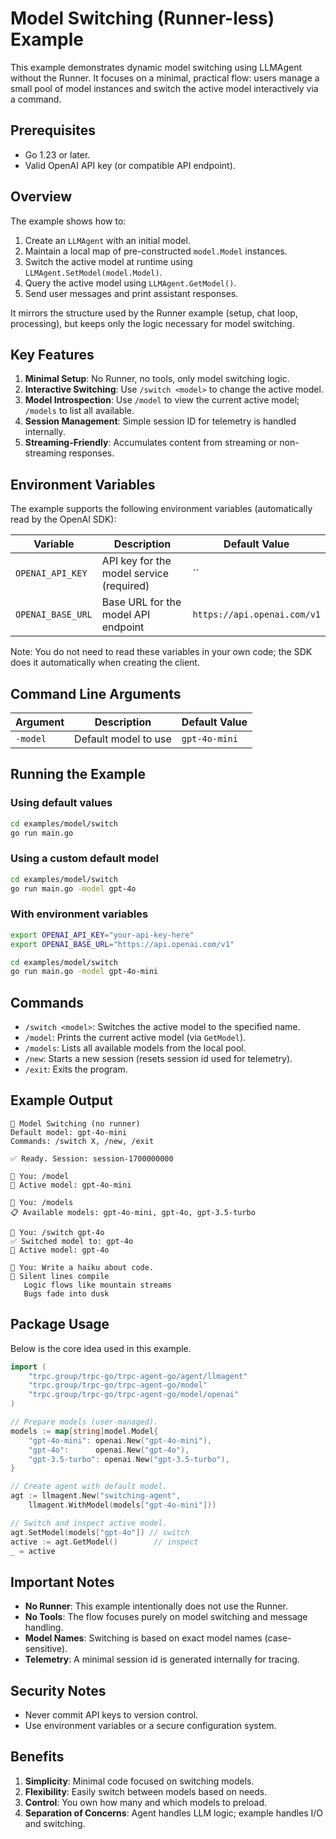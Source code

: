 # Model Switching (Runner-less) Example

This example demonstrates dynamic model switching using LLMAgent without the Runner. It focuses on a minimal, practical flow: users manage a small pool of model instances and switch the active model interactively via a command.

## Prerequisites

- Go 1.23 or later.
- Valid OpenAI API key (or compatible API endpoint).

## Overview

The example shows how to:

1. Create an `LLMAgent` with an initial model.
2. Maintain a local map of pre-constructed `model.Model` instances.
3. Switch the active model at runtime using `LLMAgent.SetModel(model.Model)`.
4. Query the active model using `LLMAgent.GetModel()`.
5. Send user messages and print assistant responses.

It mirrors the structure used by the Runner example (setup, chat loop, processing), but keeps only the logic necessary for model switching.

## Key Features

1. **Minimal Setup**: No Runner, no tools, only model switching logic.
2. **Interactive Switching**: Use `/switch <model>` to change the active model.
3. **Model Introspection**: Use `/model` to view the current active model; `/models` to list all available.
4. **Session Management**: Simple session ID for telemetry is handled internally.
5. **Streaming-Friendly**: Accumulates content from streaming or non-streaming responses.

## Environment Variables

The example supports the following environment variables (automatically read by the OpenAI SDK):

| Variable          | Description                              | Default Value               |
| ----------------- | ---------------------------------------- | --------------------------- |
| `OPENAI_API_KEY`  | API key for the model service (required) | ``                          |
| `OPENAI_BASE_URL` | Base URL for the model API endpoint      | `https://api.openai.com/v1` |

Note: You do not need to read these variables in your own code; the SDK does it automatically when creating the client.

## Command Line Arguments

| Argument | Description          | Default Value |
| -------- | -------------------- | ------------- |
| `-model` | Default model to use | `gpt-4o-mini` |

## Running the Example

### Using default values

```bash
cd examples/model/switch
go run main.go
```

### Using a custom default model

```bash
cd examples/model/switch
go run main.go -model gpt-4o
```

### With environment variables

```bash
export OPENAI_API_KEY="your-api-key-here"
export OPENAI_BASE_URL="https://api.openai.com/v1"

cd examples/model/switch
go run main.go -model gpt-4o-mini
```

## Commands

- `/switch <model>`: Switches the active model to the specified name.
- `/model`: Prints the current active model (via `GetModel`).
- `/models`: Lists all available models from the local pool.
- `/new`: Starts a new session (resets session id used for telemetry).
- `/exit`: Exits the program.

## Example Output

```text
🚀 Model Switching (no runner)
Default model: gpt-4o-mini
Commands: /switch X, /new, /exit

✅ Ready. Session: session-1700000000

👤 You: /model
🎯 Active model: gpt-4o-mini

👤 You: /models
📋 Available models: gpt-4o-mini, gpt-4o, gpt-3.5-turbo

👤 You: /switch gpt-4o
✅ Switched model to: gpt-4o
🎯 Active model: gpt-4o

👤 You: Write a haiku about code.
🤖 Silent lines compile
   Logic flows like mountain streams
   Bugs fade into dusk
```

## Package Usage

Below is the core idea used in this example.

```go
import (
    "trpc.group/trpc-go/trpc-agent-go/agent/llmagent"
    "trpc.group/trpc-go/trpc-agent-go/model"
    "trpc.group/trpc-go/trpc-agent-go/model/openai"
)

// Prepare models (user-managed).
models := map[string]model.Model{
    "gpt-4o-mini": openai.New("gpt-4o-mini"),
    "gpt-4o":      openai.New("gpt-4o"),
    "gpt-3.5-turbo": openai.New("gpt-3.5-turbo"),
}

// Create agent with default model.
agt := llmagent.New("switching-agent",
    llmagent.WithModel(models["gpt-4o-mini"]))

// Switch and inspect active model.
agt.SetModel(models["gpt-4o"]) // switch
active := agt.GetModel()        // inspect
_ = active
```

## Important Notes

- **No Runner**: This example intentionally does not use the Runner.
- **No Tools**: The flow focuses purely on model switching and message handling.
- **Model Names**: Switching is based on exact model names (case-sensitive).
- **Telemetry**: A minimal session id is generated internally for tracing.

## Security Notes

- Never commit API keys to version control.
- Use environment variables or a secure configuration system.

## Benefits

1. **Simplicity**: Minimal code focused on switching models.
2. **Flexibility**: Easily switch between models based on needs.
3. **Control**: You own how many and which models to preload.
4. **Separation of Concerns**: Agent handles LLM logic; example handles I/O and switching.
